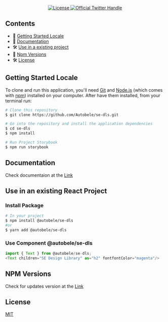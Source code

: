 <p align="center">
  <a href="https://github.com/storybookjs/storybook/blob/main/LICENSE">
    <img src="https://img.shields.io/github/license/storybookjs/storybook.svg" alt="License" />
  </a>
  <a href="https://twitter.com/intent/follow?screen_name=storybookjs">
    <img src="https://badgen.net/twitter/follow/storybookjs?icon=twitter&label=%40storybookjs" alt="Official Twitter Handle" />
  </a>
</p>

## Contents
- 🚀 [Getting Started Locale](#getting-started-locale)
- 📒 [Documentation](#documentation)
-  🛠 [Use in a existing project](#use-in-an-existing-react-project)
- 🔗 [Npm Versions](#npm-versions)  
-  🛠 [License](#license)
## **Getting Started Locale**
To clone and run this application, you'll need [Git](https://git-scm.com/) and [Node.js](https://nodejs.org/en/download/) (which comes with [npm](http://npmjs.com/)) installed on your computer. After have them installed, from your terminal run:

```bash
# Clone this repository
$ git clone https://github.com/Autobele/se-dls.git

# Go into the repository and install the application dependencies
$ cd se-dls
$ npm install

# Run Project Storybook
$ npm run storybook
```

## **Documentation**

Check documentaion at the [Link](https://se-dls.netlify.app/?path=/story/typography--light)

## **Use in an existing React Project**

### Install Package

```bash
# In your project
$ npm install @autobele/se-dls
#or
$ yarn add @autobele/se-dls
```
### Use Component @autobele/se-dls
```javascript
import { Text } from @autobele/se-dls;
<Text children="SE Design Library" as="h2" fontfontColor="magenta"/>
```




## **NPM Versions**
Check for updates version at the [Link](https://www.npmjs.com/package/@autobele/se-dls)

## **License**
[MIT](https://github.com/Autobele/se-dls/blob/master/LICENSE)